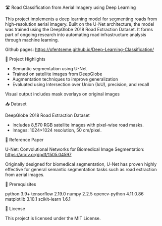 🛣️ Road Classification from Aerial Imagery using Deep Learning

This project implements a deep learning model for segmenting roads from high-resolution aerial imagery. Built on the U-Net architecture, the model was trained using the DeepGlobe 2018 Road Extraction Dataset. It forms part of ongoing research into automating road infrastructure analysis through machine learning.

Github pages: https://ofentseme.github.io/Deep-Learning-Classification/

🧠 Project Highlights

- Semantic segmentation using U-Net
- Trained on satellite images from DeepGlobe
- Augmentation techniques to improve generalization
- Evaluated using Intersection over Union (IoU), precision, and recall

Visual output includes mask overlays on original images

📥 Dataset

DeepGlobe 2018 Road Extraction Dataset

- Includes 8,570 RGB satellite images with pixel-wise road masks.
- Images: 1024×1024 resolution, 50 cm/pixel.

📖 Reference Paper

U-Net: Convolutional Networks for Biomedical Image Segmentation: https://arxiv.org/pdf/1505.04597

Originally designed for biomedical segmentation, U-Net has proven highly effective for general semantic segmentation tasks such as road extraction from aerial images.


🔧 Prerequisites

python 3.9+
tensorflow 2.19.0
numpy 2.2.5
opencv-python 4.11.0.86
matplotlib 3.10.1
scikit-learn 1.6.1


📄 License

This project is licensed under the MIT License.

